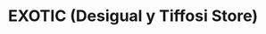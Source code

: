 ---
title: "EXOTIC (Desigual y Tiffosi Store)"
url: /palamos/exotic-desigual-y-tiffosi-store/
shop: Kleidung
---